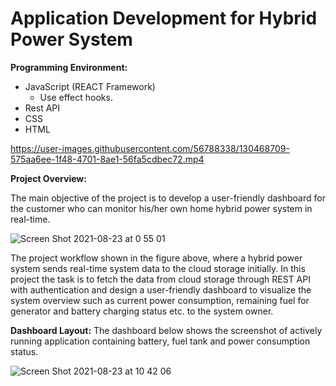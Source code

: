 # Application Development for Hybrid Power System

**Programming Environment:**

* JavaScript (REACT Framework)
   * Use effect hooks.
*	Rest API
*	CSS
*	HTML

https://user-images.githubusercontent.com/56788338/130468709-575aa6ee-1f48-4701-8ae1-56fa5cdbec72.mp4

**Project Overview:**

The main objective of the project is to develop a user-friendly dashboard for the customer who can monitor his/her own home hybrid power system in real-time.

![Screen Shot 2021-08-23 at 0 55 01](https://user-images.githubusercontent.com/56788338/130450746-b66d7c37-87e7-47f8-9db5-84565365d7cc.png)

The project workflow shown in the figure above, where a hybrid power system sends real-time system data to the cloud storage initially. In this project the task is to fetch the data from cloud storage through REST API with authentication and design a user-friendly dashboard to visualize the system overview such as current power consumption, remaining fuel for generator and battery charging status etc. to the system owner.


**Dashboard Layout:** The dashboard below shows the screenshot of actively running application containing battery, fuel tank and power consumption status.

![Screen Shot 2021-08-23 at 10 42 06](https://user-images.githubusercontent.com/56788338/130451409-4ecbb084-3199-474e-96ae-3d4aaf32b610.png)




